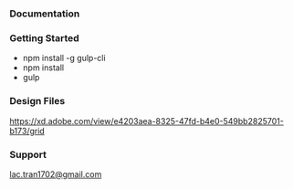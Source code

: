 # 



### Documentation

### Getting Started

- npm install -g gulp-cli
- npm install
- gulp

### Design Files

https://xd.adobe.com/view/e4203aea-8325-47fd-b4e0-549bb2825701-b173/grid

### Support

lac.tran1702@gmail.com

